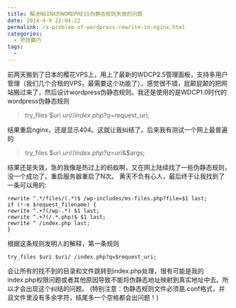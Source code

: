 ```yaml
---
title: 解决NGINX的WORDPRESS伪静态规则失效的问题
date: 2014-4-9 22:04:22
permalink: /a-problem-of-wordpress-rewrite-in-nginx.html
categories:
  - 奇技赢巧
tags:
  - 
---
```


前两天搬到了日本的樱花VPS上，用上了最新的WDCP2.5管理面板，支持多用户管理（我们几个合租的VPS，最需要这个功能了），感觉很不错，屁颠屁颠的把网站搬过来了，然后设计wordpress伪静态规则。我还是使用的是WDCP1.0时代的wordpress伪静态规则<!-- more -->

> try_files $uri $uri/ /index.php?q=$request_uri;

结果重启nginx，还是显示404。这就让我纠结了。后来我有测试一个网上最普遍的

> try_files $uri $uri/ /index.php?q=$uri&$args;

结果还是失效，急的我像是热过上的蚂蚁啊，又在网上陆续找了一些伪静态规则，没一个成功了。重启服务器重启了N次。
黄天不负有心人，最后终于让我找到了一条可以用的:

```
rewrite ^.*/files/(.*)$ /wp-includes/ms-files.php?file=$1 last;
if (!-e $request_filename) {
rewrite ^.+?(/wp-.*) $1 last;
rewrite ^.+?(/.*.php)$ $1 last;
rewrite ^ /index.php last;
}
```

 

根据这条规则发明人的解释，第一条规则

```
try_files $uri $uri/ /index.php?q=$request_uri;
```

会让所有的找不到的目录和文件跳转到index.php处理，很有可能是我的index.php权限问题或者其他原因导致不能将伪静态地址映射到真实地址中去。所以才会出现这个纠结的问题。
(特别注意：伪静态规则文件必须是.conf格式，并且文件里没有多余字符，结尾多一个空格都会出问题！)